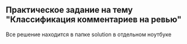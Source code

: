 ## Практическое задание на тему "Классификация комментариев на ревью"

Все решение находится в папке solution в отдельном ноутбуке
